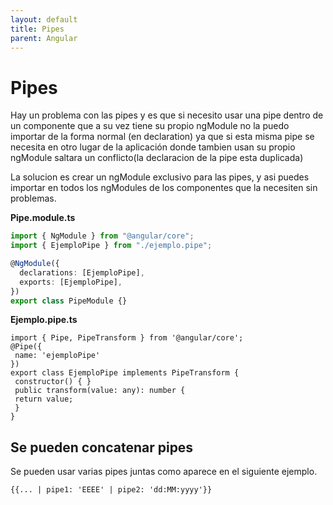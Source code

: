 ```yaml
---
layout: default
title: Pipes
parent: Angular
---
```


# Pipes

Hay un problema con las pipes y es que si necesito usar una pipe dentro de un componente que a su vez tiene su propio ngModule no la puedo importar de la forma normal (en declaration) ya que si esta misma pipe se necesita en otro lugar de la aplicación donde tambien usan su propio ngModule saltara un conflicto(la declaracion de la pipe esta duplicada)

La solucion es crear un ngModule exclusivo para las pipes, y asi puedes importar en todos los ngModules de los componentes que la necesiten sin problemas.

**Pipe.module.ts**

```typescript
import { NgModule } from "@angular/core";
import { EjemploPipe } from "./ejemplo.pipe";

@NgModule({
  declarations: [EjemploPipe],
  exports: [EjemploPipe],
})
export class PipeModule {}
```

**Ejemplo.pipe.ts**

```tyescript
import { Pipe, PipeTransform } from '@angular/core';
@Pipe({
 name: 'ejemploPipe'
})
export class EjemploPipe implements PipeTransform {
 constructor() { }
 public transform(value: any): number {
 return value;
 }
}
```

## Se pueden concatenar pipes

Se pueden usar varias pipes juntas como aparece en el siguiente ejemplo.

```html
{{... | pipe1: 'EEEE' | pipe2: 'dd:MM:yyyy'}}
```
